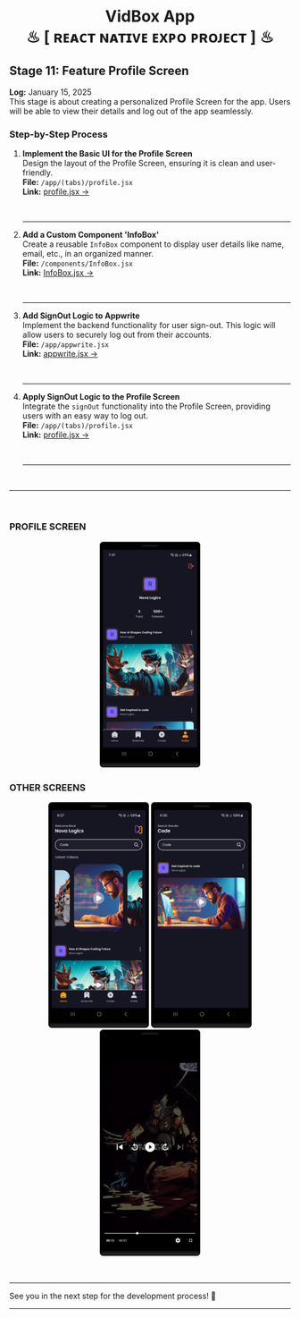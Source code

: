 <h1 align="center" >  VidBox App <br> ♨ [ ʀᴇᴀᴄᴛ ɴᴀᴛɪᴠᴇ ᴇxᴘᴏ ᴘʀᴏᴊᴇᴄᴛ ] ♨</h1>


## Stage 11: Feature Profile Screen  
**Log:** January 15, 2025  
This stage is about creating a personalized Profile Screen for the app. Users will be able to view their details and log out of the app seamlessly.  

### Step-by-Step Process  

1. **Implement the Basic UI for the Profile Screen**  
   Design the layout of the Profile Screen, ensuring it is clean and user-friendly.  
   **File:** `/app/(tabs)/profile.jsx`  
   **Link:** [profile.jsx ->](./app/(tabs)/profile.jsx)  
      
   <br/>
   
   ---  

2. **Add a Custom Component 'InfoBox'**  
   Create a reusable `InfoBox` component to display user details like name, email, etc., in an organized manner.  
   **File:** `/components/InfoBox.jsx`  
   **Link:** [InfoBox.jsx ->](./components/InfoBox.jsx)  
      
   <br/>
   
   ---  

3. **Add SignOut Logic to Appwrite**  
   Implement the backend functionality for user sign-out. This logic will allow users to securely log out from their accounts.  
   **File:** `/app/appwrite.jsx`  
   **Link:** [appwrite.jsx ->](./app/appwrite.jsx)  
      
   <br/>
   
   ---  

4. **Apply SignOut Logic to the Profile Screen**  
   Integrate the `signOut` functionality into the Profile Screen, providing users with an easy way to log out.  
   **File:** `/app/(tabs)/profile.jsx`  
   **Link:** [profile.jsx ->](./app/(tabs)/profile.jsx)  
      
   <br/>

   --- 

<br/>

---

<br/>

### PROFILE SCREEN
<p align="center">
<img src="./_archive/screenshot_04.png" width=180>
<br/>

### OTHER SCREENS

<p align="center">
<img src="./_archive/screenshot_01.png" width=180>
<img src="./_archive/screenshot_02.png" width=180>
<img src="./_archive/screenshot_03.png" width=180>
</p>

<br/>

---

See you in the next step for the development process! 🚀  

---